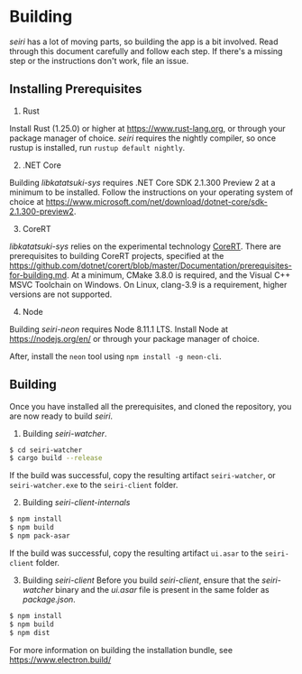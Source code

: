 # Building

*seiri* has a lot of moving parts, so building the app is a bit involved. Read through this document carefully and follow each step. If there's a missing step or the instructions don't work, file an issue.

## Installing Prerequisites

1. Rust

Install Rust (1.25.0) or higher at https://www.rust-lang.org, or through your package manager of choice. *seiri* requires the nightly compiler, so once rustup is installed, run `rustup default nightly`.

2. .NET Core

Building *libkatatsuki-sys* requires .NET Core SDK 2.1.300 Preview 2 at a minimum to be installed. Follow the instructions on your operating system of choice at https://www.microsoft.com/net/download/dotnet-core/sdk-2.1.300-preview2.

3. CoreRT

*libkatatsuki-sys* relies on the experimental technology [CoreRT](https://github.com/dotnet/corert). There are prerequisites to building CoreRT projects, specified at the https://github.com/dotnet/corert/blob/master/Documentation/prerequisites-for-building.md. At a minimum, CMake 3.8.0 is required, and the Visual C++ MSVC Toolchain on Windows. On Linux, clang-3.9 is a requirement, higher versions are not supported.

4. Node

Building *seiri-neon* requires Node 8.11.1 LTS. Install Node at https://nodejs.org/en/ or through your package manager of choice. 

After, install the `neon` tool using `npm install -g neon-cli`.

## Building

Once you have installed all the prerequisites, and cloned the repository, you are now ready to build *seiri*.

1. Building *seiri-watcher*.
```bash
$ cd seiri-watcher
$ cargo build --release
```

If the build was successful, copy the resulting artifact `seiri-watcher`, or `seiri-watcher.exe` to the `seiri-client` folder.

2. Building *seiri-client-internals*
```bash
$ npm install
$ npm build
$ npm pack-asar
```
If the build was successful, copy the resulting artifact `ui.asar` to the `seiri-client` folder.

3. Building *seiri-client*
Before you build *seiri-client*, ensure that the *seiri-watcher* binary and the *ui.asar* file is present in the same folder as *package.json*.

```bash
$ npm install
$ npm build
$ npm dist
```

For more information on building the installation bundle, see https://www.electron.build/




